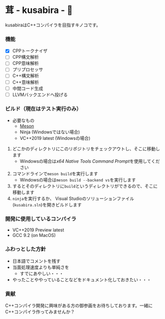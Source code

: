# 茸 - kusabira - 🍄

kusabiraはC++コンパイラを目指すキノコです。

### 機能

- [x] CPPトークナイザ
- [ ] CPP構文解析
- [ ] CPP意味解析
- [ ] プリプロセッサ
- [ ] C++構文解析
- [ ] C++意味解析
- [ ] 中間コード生成
- [ ] LLVMバックエンドへ投げる

### ビルド（現在はテスト実行のみ）

- 必要なもの
  - [Meson](https://github.com/mesonbuild/meson)
  - Ninja (Windowsではない場合)
  - VC++2019 latest (Windowsの場合)

1. どこかのディレクトリにこのリポジトリをチェックアウトし、そこに移動します
    - Windowsの場合は*x64 Native Tools Command Prompt*を使用してください
2. コマンドラインで`meson build`を実行します
    - Windowsの場合は`meson build --backend vs`を実行します
3. するとそのディレクトリに`build`というディレクトリができるので、そこに移動します
4. `ninja`を実行するか、 Visual Studioのソリューションファイル(`kusabira.sln`)を開きビルドします

### 開発に使用しているコンパイラ

- VC++2019 Preview latest
- GCC 9.2 (on MacOS)

### ふわっとした方針

- 日本語でコメントを残す
- 当面処理速度よりも単純さを
  - すでにあやしい・・・
- やったことややっていることなどをドキュメント化しておきたい・・・

### 貢献

C++コンパイラ開発に興味がある方の御参画をお待ちしております。一緒にC++コンパイラ作ってみませんか？

